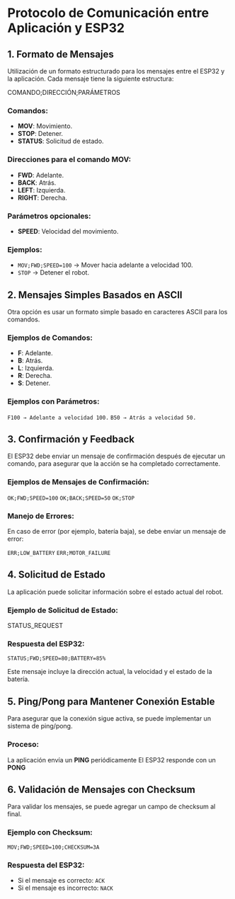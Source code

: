 # Protocolo de Comunicación entre Aplicación y ESP32

## 1. Formato de Mensajes
Utilización de un formato estructurado para los mensajes entre el ESP32 y la aplicación. Cada mensaje tiene la siguiente estructura:

COMANDO;DIRECCIÓN;PARÁMETROS

### Comandos:
- **MOV**: Movimiento.
- **STOP**: Detener.
- **STATUS**: Solicitud de estado.

### Direcciones para el comando MOV:
- **FWD**: Adelante.
- **BACK**: Atrás.
- **LEFT**: Izquierda.
- **RIGHT**: Derecha.

### Parámetros opcionales:
- **SPEED**: Velocidad del movimiento.

### Ejemplos:
- `MOV;FWD;SPEED=100` → Mover hacia adelante a velocidad 100.
- `STOP` → Detener el robot.

## 2. Mensajes Simples Basados en ASCII
Otra opción es usar un formato simple basado en caracteres ASCII para los comandos.

### Ejemplos de Comandos:
- **F**: Adelante.
- **B**: Atrás.
- **L**: Izquierda.
- **R**: Derecha.
- **S**: Detener.

### Ejemplos con Parámetros:

`F100 → Adelante a velocidad 100.` 
`B50 → Atrás a velocidad 50.`

## 3. Confirmación y Feedback
El ESP32 debe enviar un mensaje de confirmación después de ejecutar un comando, para asegurar que la acción se ha completado correctamente.

### Ejemplos de Mensajes de Confirmación:

`OK;FWD;SPEED=100` 
`OK;BACK;SPEED=50`
`OK;STOP`

### Manejo de Errores:
En caso de error (por ejemplo, batería baja), se debe enviar un mensaje de error:

`ERR;LOW_BATTERY` 
`ERR;MOTOR_FAILURE`

## 4. Solicitud de Estado
La aplicación puede solicitar información sobre el estado actual del robot.

### Ejemplo de Solicitud de Estado:
STATUS_REQUEST

### Respuesta del ESP32:
`STATUS;FWD;SPEED=80;BATTERY=85%`

Este mensaje incluye la dirección actual, la velocidad y el estado de la batería.

## 5. Ping/Pong para Mantener Conexión Estable
Para asegurar que la conexión sigue activa, se puede implementar un sistema de ping/pong.

### Proceso:
La aplicación envía un **PING** periódicamente
El ESP32 responde con un **PONG**

## 6. Validación de Mensajes con Checksum
Para validar los mensajes, se puede agregar un campo de checksum al final.

### Ejemplo con Checksum:
`MOV;FWD;SPEED=100;CHECKSUM=3A`

### Respuesta del ESP32:
- Si el mensaje es correcto:
`ACK`
- Si el mensaje es incorrecto:
`NACK`
